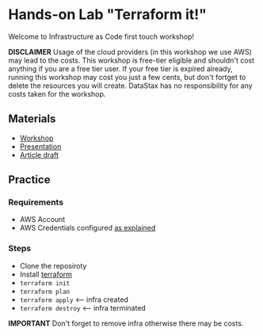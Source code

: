 # Hands-on Lab "Terraform it!"

Welcome to Infrastructure as Code first touch workshop! 

**DISCLAIMER** Usage of the cloud providers (in this workshop we use AWS) may lead to the costs. This workshop is free-tier eligible and shouldn't cost anything if you are a free tier user. If your free tier is expired already, running this workshop may cost you just a few cents, but don't fortget to delete the resources you will create. DataStax has no responsibility for any costs taken for the workshop.

## Materials

* [Workshop](https://youtu.be/d4bxNeVAduA)
* [Presentation](./slides.pdf)
* [Article draft](./article-draft.pdf)

## Practice

### Requirements

* AWS Account
* AWS Credentials configured [as explained](https://docs.aws.amazon.com/cli/latest/userguide/cli-configure-files.html)

### Steps
* Clone the reposiroty
* Install [terraform](https://www.terraform.io/downloads.html)
* `terraform init`
* `terraform plan`
* `terraform apply` <-- infra created
* `terraform destroy`  <-- infra terminated

**IMPORTANT** Don't forget to remove infra otherwise there may be costs. 
